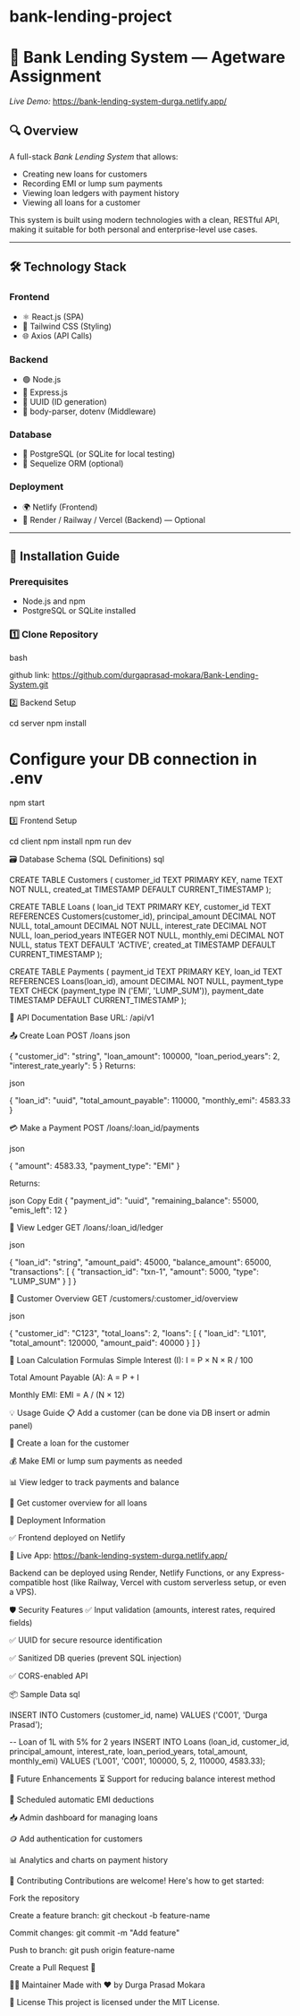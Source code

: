 # bank-lending-project
# 🏦 Bank Lending System — Agetware Assignment

*Live Demo:* https://bank-lending-system-durga.netlify.app/

## 🔍 Overview

A full-stack *Bank Lending System* that allows:

- Creating new loans for customers
- Recording EMI or lump sum payments
- Viewing loan ledgers with payment history
- Viewing all loans for a customer

This system is built using modern technologies with a clean, RESTful API, making it suitable for both personal and enterprise-level use cases.

---

## 🛠 Technology Stack

### Frontend
- ⚛ React.js (SPA)
- 🎨 Tailwind CSS (Styling)
- 🌐 Axios (API Calls)

### Backend
- 🟢 Node.js
- 🚂 Express.js
- 🔐 UUID (ID generation)
- 🧮 body-parser, dotenv (Middleware)

### Database
- 🐘 PostgreSQL (or SQLite for local testing)
- 🧰 Sequelize ORM (optional)

### Deployment
- 🌍 Netlify (Frontend)
- 🚀 Render / Railway / Vercel (Backend) — Optional

---

## 🧩 Installation Guide

### Prerequisites
- Node.js and npm
- PostgreSQL or SQLite installed

### 1️⃣ Clone Repository

bash

github link: https://github.com/durgaprasad-mokara/Bank-Lending-System.git


2️⃣ Backend Setup

cd server
npm install
# Configure your DB connection in .env
npm start

3️⃣ Frontend Setup

cd client
npm install
npm run dev

🗃 Database Schema (SQL Definitions)
sql

CREATE TABLE Customers (
  customer_id TEXT PRIMARY KEY,
  name TEXT NOT NULL,
  created_at TIMESTAMP DEFAULT CURRENT_TIMESTAMP
);

CREATE TABLE Loans (
  loan_id TEXT PRIMARY KEY,
  customer_id TEXT REFERENCES Customers(customer_id),
  principal_amount DECIMAL NOT NULL,
  total_amount DECIMAL NOT NULL,
  interest_rate DECIMAL NOT NULL,
  loan_period_years INTEGER NOT NULL,
  monthly_emi DECIMAL NOT NULL,
  status TEXT DEFAULT 'ACTIVE',
  created_at TIMESTAMP DEFAULT CURRENT_TIMESTAMP
);

CREATE TABLE Payments (
  payment_id TEXT PRIMARY KEY,
  loan_id TEXT REFERENCES Loans(loan_id),
  amount DECIMAL NOT NULL,
  payment_type TEXT CHECK (payment_type IN ('EMI', 'LUMP_SUM')),
  payment_date TIMESTAMP DEFAULT CURRENT_TIMESTAMP
);


📡 API Documentation
Base URL: /api/v1

📤 Create Loan
POST /loans
json

{
  "customer_id": "string",
  "loan_amount": 100000,
  "loan_period_years": 2,
  "interest_rate_yearly": 5
}
Returns:

json

{
  "loan_id": "uuid",
  "total_amount_payable": 110000,
  "monthly_emi": 4583.33
}

💳 Make a Payment
POST /loans/:loan_id/payments

json

{
  "amount": 4583.33,
  "payment_type": "EMI"
}

Returns:

json
Copy
Edit
{
  "payment_id": "uuid",
  "remaining_balance": 55000,
  "emis_left": 12
}

📒 View Ledger
GET /loans/:loan_id/ledger

json

{
  "loan_id": "string",
  "amount_paid": 45000,
  "balance_amount": 65000,
  "transactions": [
    {
      "transaction_id": "txn-1",
      "amount": 5000,
      "type": "LUMP_SUM"
    }
  ]
}

🧾 Customer Overview
GET /customers/:customer_id/overview

json

{
  "customer_id": "C123",
  "total_loans": 2,
  "loans": [
    {
      "loan_id": "L101",
      "total_amount": 120000,
      "amount_paid": 40000
    }
  ]
}

🧮 Loan Calculation Formulas
Simple Interest (I): I = P × N × R / 100

Total Amount Payable (A): A = P + I

Monthly EMI: EMI = A / (N × 12)

💡 Usage Guide
📋 Add a customer (can be done via DB insert or admin panel)

📝 Create a loan for the customer

💰 Make EMI or lump sum payments as needed

📊 View ledger to track payments and balance

🧾 Get customer overview for all loans

🚀 Deployment Information

✅ Frontend deployed on Netlify

🔗 Live App: https://bank-lending-system-durga.netlify.app/

Backend can be deployed using Render, Netlify Functions, or any Express-compatible host (like Railway, Vercel with custom serverless setup, or even a VPS).

🛡 Security Features
✅ Input validation (amounts, interest rates, required fields)

✅ UUID for secure resource identification

✅ Sanitized DB queries (prevent SQL injection)

✅ CORS-enabled API

📦 Sample Data
sql

INSERT INTO Customers (customer_id, name) VALUES ('C001', 'Durga Prasad');

-- Loan of 1L with 5% for 2 years
INSERT INTO Loans (loan_id, customer_id, principal_amount, interest_rate, loan_period_years, total_amount, monthly_emi)
VALUES ('L001', 'C001', 100000, 5, 2, 110000, 4583.33);

🌱 Future Enhancements
⏳ Support for reducing balance interest method

📆 Scheduled automatic EMI deductions

📥 Admin dashboard for managing loans

🪙 Add authentication for customers

📊 Analytics and charts on payment history

🤝 Contributing
Contributions are welcome! Here's how to get started:

Fork the repository

Create a feature branch: git checkout -b feature-name

Commit changes: git commit -m "Add feature"

Push to branch: git push origin feature-name

Create a Pull Request 🎉

🧑‍💻 Maintainer
Made with ❤ by Durga Prasad Mokara

📄 License
This project is licensed under the MIT License.
